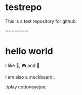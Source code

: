 testrepo
========

This is a test repository for github. 


========



<h1>hello world</h1>

I like :metal:, :video_game: and :beer:

I am also a :neckbeard:.

:/play cottoneyejoe:
